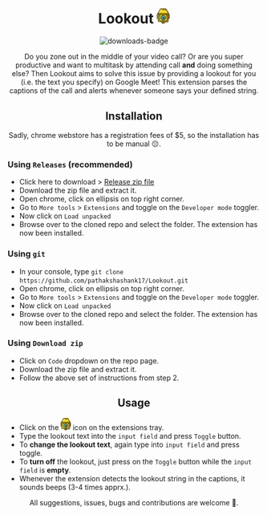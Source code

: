 <h1 align="center">Lookout <img src="./lookout.png" width="25px" alt="icon"> </h1>

<div align="center">
<img src="https://img.shields.io/github/downloads/pathakshashank17/Lookout/v1.0/total?color=green&label=Downloads%20&style=flat-square" alt="downloads-badge">
</div>

<p align="center">
    Do you zone out in the middle of your video call? Or are you super productive and want to multitask by attending call <b>and</b> doing something else? Then Lookout aims to solve this issue by providing a lookout for you (i.e. the text you specify) on Google Meet! This extension parses the captions of the call and alerts whenever someone says your defined string.
</p>

<h2 align="center">Installation</h2>
<p align="center">
    Sadly, chrome webstore has a registration fees of $5, so the installation has to be manual 😔.
</p>

### Using `Releases` (recommended)

- Click here to download > [Release zip file](https://github.com/pathakshashank17/Lookout/archive/v1.0.zip)
- Download the zip file and extract it.
- Open chrome, click on ellipsis on top right corner.
- Go to `More tools` >  `Extensions` and toggle on the `Developer mode` toggler.
- Now click on `Load unpacked`
- Browse over to the cloned repo and select the folder. The extension has now been installed.

### Using `git`

- In your console, type `git clone https://github.com/pathakshashank17/Lookout.git`
- Open chrome, click on ellipsis on top right corner.
- Go to `More tools` >  `Extensions` and toggle on the `Developer mode` toggler.
- Now click on `Load unpacked`
- Browse over to the cloned repo and select the folder. The extension has now been installed.

### Using `Download zip`

- Click on `Code` dropdown on the repo page.
- Download the zip file and extract it.
- Follow the above set of instructions from step 2.

<h2 align="center">Usage</h2>

- Click on the <img src="./lookout.png" width="20px" alt="icon"> icon on the extensions tray.
- Type the lookout text into the `input field` and press `Toggle` button.
- To **change the lookout text**, again type into `input field` and press toggle.
- To **turn off** the lookout, just press on the `Toggle` button while the `input field` is **empty**.
- Whenever the extension detects the lookout string in the captions, it sounds beeps (3-4 times apprx.).

<p align="center">All suggestions, issues, bugs and contributions are welcome 🤗.</p>
